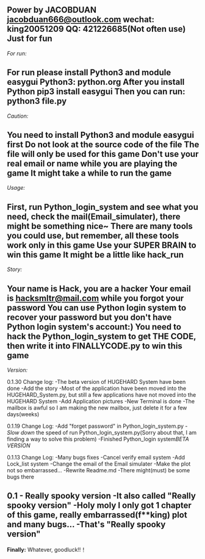 Power by JACOBDUAN
jacobduan666@outlook.com
wechat: king20051209
QQ: 421226685(Not often use)
Just for fun
------------------------------------------------------------------------------------
*For run:*

For run please install Python3 and module easygui
Python3:
python.org
After you install Python
pip3 install easygui
Then you can run:
python3 file.py
------------------------------------------------------------------------------------
*Caution:*

You need to install Python3 and module easygui first
Do not look at the source code of the file
The file will only be used for this game
Don't use your real email or name while you are playing the game
It might take a while to run the game
------------------------------------------------------------------------------------
*Usage:*

First, run Python_login_system and see what you need, check the mail(Email_simulater), there might be something nice~
There are many tools you could use, but remember, all these tools work only in this game
Use your SUPER BRAIN to win this game
It might be a little like hack_run
------------------------------------------------------------------------------------
*Story:*

Your name is Hack, you are a hacker
Your email is hacksmltr@mail.com while you forgot your password
You can use Python login system to recover your password but you don't have Python login system's account:)
You need to hack the Python_login_system to get THE CODE, then write it into FINALLYCODE.py to win this game
------------------------------------------------------------------------------------
*Version:*

0.1.30
Change log:
-The beta version of HUGEHARD System have been done
-Add the story
-Most of the application have been moved into the HUGEHARD_System.py, but still a few applications have not moved into the HUGEHARD System
-Add Application pictures
-New Terminal is done
-The mailbox is awful so I am making the new mailbox, just delete it for a few days(weeks)

0.1.19
Change Log:
-Add "forget password" in Python_login_system.py
-*Slow down* the speed of run Python_login_system.py(Sorry about that, I am finding a way to solve this problem)
-Finished Python_login system*BETA VERSION*

0.1.13
Change Log:
-Many bugs fixes
-Cancel verify email system
-Add Lock_list system
-Change the email of the Email simulater
-Make the plot not so embarrassed...
-Rewrite Readme.md
-There might(must) be some bugs there
                                                                                                                                    
0.1 - Really spooky version
-It also called "Really spooky version"
-Holy moly I only got 1 chapter of this game, really embarrassed(f\*\*king) plot and many bugs...
-That's "Really spooky version"
------------------------------------------------------------------------------------
**Finally:**
Whatever, goodluck!!！
